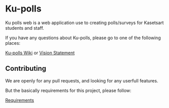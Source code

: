 # Ku-polls

Ku polls web is a web application use to creating polls/surveys for Kasetsart students and staff.

If you have any questions about Ku-polls, 
please go to one of the following places:

[Ku-polls Wiki](https://github.com/ZEZAY/ku-polls/wiki) or
[Vision Statement](https://github.com/ZEZAY/ku-polls/wiki/Vision-Statement)

## Contributing

We are openly for any pull requests, and looking for any userfull features.

But the basically requirements for this project, please follow:

[Requirements](https://github.com/ZEZAY/ku-polls/wiki/Requirements)
